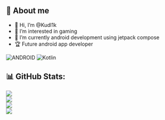 ## 👀 About me
- 👋 Hi, I’m @Kudl1k
- 👀 I’m interested in gaming
- 🌱 I’m currently android development using jetpack compose
- 🏆 Future android app developer

![ANDROID](https://img.shields.io/badge/android-%2320232a.svg?style=for-the-badge&logo=android&logoColor=%a4c639) ![Kotlin](https://img.shields.io/badge/kotlin-%230095D5.svg?style=for-the-badge&logo=kotlin&logoColor=white)
## 📊 GitHub Stats:
![](https://github-readme-stats.vercel.app/api?username=Kudl1k&theme=dark&hide_border=true&include_all_commits=false&count_private=false)<br/>
![](https://github-readme-streak-stats.herokuapp.com/?user=Kudl1k&theme=dark&hide_border=true)<br/>
![](https://github-readme-stats.vercel.app/api/top-langs/?username=Kudl1k&theme=dark&hide_border=true&include_all_commits=false&count_private=false&layout=compact)<br/>
[![](https://visitcount.itsvg.in/api?id=Kudl1k&icon=2&color=0)](https://visitcount.itsvg.in)
